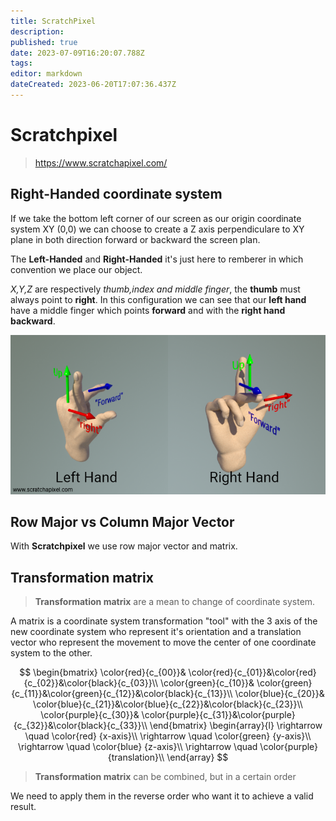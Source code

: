 ```yaml
---
title: ScratchPixel
description: 
published: true
date: 2023-07-09T16:20:07.788Z
tags: 
editor: markdown
dateCreated: 2023-06-20T17:07:36.437Z
---
```


# Scratchpixel

> https://www.scratchapixel.com/

## Right-Handed coordinate system

If we take the bottom left corner of our screen as our origin coordinate system XY (0,0) we can choose to create a Z axis perpendiculare to XY plane in both direction forward or backward the screen plan.

The **Left-Handed** and **Right-Handed** it's just here to remberer in which convention we place our object.

*X,Y,Z* are respectively *thumb,index and middle finger*, the **thumb** must always point to **right**. In this configuration we can see that our **left hand** have a middle finger which points **forward** and with the **right hand** **backward**.

![geo-lefthand-vs-righthand.png](/geo-lefthand-vs-righthand.png)

## Row Major vs Column Major Vector

With **Scratchpixel** we use row major vector and matrix.

## Transformation matrix

> **Transformation matrix** are a mean to change of coordinate system.

A matrix is a coordinate system transformation "tool" with the 3 axis of the new coordinate system who represent it's orientation and a translation vector who represent the movement to move the center of one coordinate system to the other.

$$
\begin{bmatrix}
\color{red}{c_{00}}& \color{red}{c_{01}}&\color{red}{c_{02}}&\color{black}{c_{03}}\\
\color{green}{c_{10}}& \color{green}{c_{11}}&\color{green}{c_{12}}&\color{black}{c_{13}}\\
\color{blue}{c_{20}}& \color{blue}{c_{21}}&\color{blue}{c_{22}}&\color{black}{c_{23}}\\
\color{purple}{c_{30}}& \color{purple}{c_{31}}&\color{purple}{c_{32}}&\color{black}{c_{33}}\\
\end{bmatrix}
\begin{array}{l}
\rightarrow \quad \color{red} {x-axis}\\
\rightarrow \quad \color{green} {y-axis}\\
\rightarrow \quad \color{blue} {z-axis}\\
\rightarrow \quad \color{purple} {translation}\\
\end{array}
$$


> **Transformation matrix** can be combined, but in a certain order

We need to apply them in the reverse order who want it to achieve a valid result.